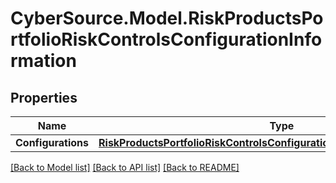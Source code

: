 # CyberSource.Model.RiskProductsPortfolioRiskControlsConfigurationInformation
## Properties

Name | Type | Description | Notes
------------ | ------------- | ------------- | -------------
**Configurations** | [**RiskProductsPortfolioRiskControlsConfigurationInformationConfigurations**](RiskProductsPortfolioRiskControlsConfigurationInformationConfigurations.md) |  | [optional] 

[[Back to Model list]](../README.md#documentation-for-models) [[Back to API list]](../README.md#documentation-for-api-endpoints) [[Back to README]](../README.md)

